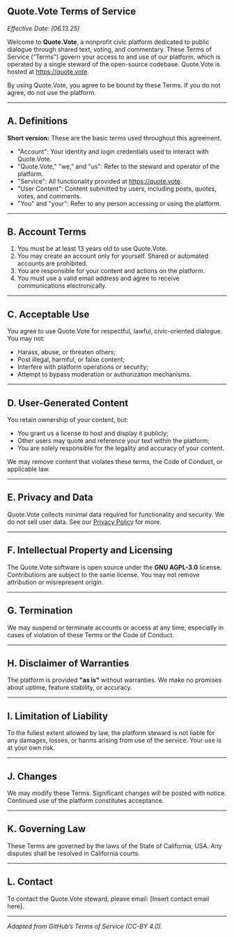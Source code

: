 ## Quote.Vote Terms of Service
*Effective Date: [06.13.25]*

Welcome to **Quote.Vote**, a nonprofit civic platform dedicated to public dialogue through shared text, voting, and commentary. These Terms of Service (“Terms”) govern your access to and use of our platform, which is operated by a single steward of the open-source codebase. Quote.Vote is hosted at https://quote.vote.

By using Quote.Vote, you agree to be bound by these Terms. If you do not agree, do not use the platform.

---

## A. Definitions

**Short version:** These are the basic terms used throughout this agreement.

- "Account": Your identity and login credentials used to interact with Quote.Vote.
- "Quote.Vote," "we," and "us": Refer to the steward and operator of the platform.
- "Service": All functionality provided at https://quote.vote.
- "User Content": Content submitted by users, including posts, quotes, votes, and comments.
- "You" and "your": Refer to any person accessing or using the platform.

---

## B. Account Terms

1. You must be at least 13 years old to use Quote.Vote.
2. You may create an account only for yourself. Shared or automated accounts are prohibited.
3. You are responsible for your content and actions on the platform.
4. You must use a valid email address and agree to receive communications electronically.

---

## C. Acceptable Use

You agree to use Quote.Vote for respectful, lawful, civic-oriented dialogue. You may not:
- Harass, abuse, or threaten others;
- Post illegal, harmful, or false content;
- Interfere with platform operations or security;
- Attempt to bypass moderation or authorization mechanisms.

---

## D. User-Generated Content

You retain ownership of your content, but:
- You grant us a license to host and display it publicly;
- Other users may quote and reference your text within the platform;
- You are solely responsible for the legality and accuracy of your content.

We may remove content that violates these terms, the Code of Conduct, or applicable law.

---

## E. Privacy and Data

Quote.Vote collects minimal data required for functionality and security. We do not sell user data. See our [Privacy Policy](#) for more.

---

## F. Intellectual Property and Licensing

The Quote.Vote software is open source under the **GNU AGPL-3.0** license. Contributions are subject to the same license. You may not remove attribution or misrepresent origin.

---

## G. Termination

We may suspend or terminate accounts or access at any time, especially in cases of violation of these Terms or the Code of Conduct.

---

## H. Disclaimer of Warranties

The platform is provided **"as is"** without warranties. We make no promises about uptime, feature stability, or accuracy.

---

## I. Limitation of Liability

To the fullest extent allowed by law, the platform steward is not liable for any damages, losses, or harms arising from use of the service. Your use is at your own risk.

---

## J. Changes

We may modify these Terms. Significant changes will be posted with notice. Continued use of the platform constitutes acceptance.

---

## K. Governing Law

These Terms are governed by the laws of the State of California, USA. Any disputes shall be resolved in California courts.

---

## L. Contact

To contact the Quote.Vote steward, please email: [Insert contact email here].

---

*Adapted from GitHub’s Terms of Service (CC-BY 4.0).*

